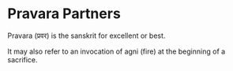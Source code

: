 # Pravara Partners

Pravara (प्रवर) is the sanskrit for excellent or best.

It may also refer to an invocation of agni (fire) at the beginning of a sacrifice. 
